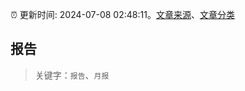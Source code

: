 :alarm_clock: 更新时间: 2024-07-08 02:48:11。[文章来源](/README.md)、[文章分类](/TAGS.md)

## 报告


> 关键字：`报告`、`月报`



